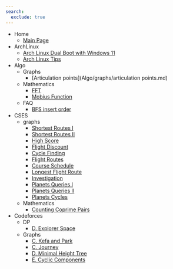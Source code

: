 ```yaml
---
search:
  exclude: true
---
```


- Home
	- [Main Page](index.md)
- ArchLinux
    - [Arch Linux Dual Boot with Windows 11](Archlinux/archlinux_dual_boot.md)
    - [Arch Linux Tips](Archlinux/archlinux_tips.md)
- Algo
    - Graphs
        - [Articulation points](Algo/graphs/articulation points.md)
    - Mathematics
        - [FFT](Algo/Mathematics/fft.md)
        - [Mobius Function](Algo/Mathematics/mobius.md)
    - FAQ
        - [BFS insert order](Algo/faq/bfs_insert_order.md)
- CSES
    - graphs
        - [Shortest Routes I](CSES/graphs/shortest_routes_I.md)
        - [Shortest Routes II](CSES/graphs/shortest_routes_II.md)
        - [High Score](CSES/graphs/high_score.md)
        - [Flight Discount](CSES/graphs/flight_discount.md)
        - [Cycle Finding](CSES/graphs/cycle_finding.md)
        - [Flight Routes](CSES/graphs/flight_routes.md)
        - [Course Schedule](CSES/graphs/course_schedule.md)
        - [Longest Flight Route](CSES/graphs/longest_flight_route.md)
        - [Investigation](CSES/graphs/investigation.md)
        - [Planets Queries I](CSES/graphs/planets_queries_I.md)
        - [Planets Queries II](CSES/graphs/planets_queries_II.md)
        - [Planets Cycles](CSES/graphs/planets_cycles.md)
    - Mathematics
        - [Counting Coprime Pairs](CSES/mathematics/Counting_Coprime_Pairs.md)
- Codeforces
    - DP
        - [D. Explorer Space](Codeforces/dp/explorer_space.md)
    - Graphs
        - [C. Kefa and Park](Codeforces/graphs/kefa_and_park.md)
        - [C. Journey](Codeforces/graphs/journey.md)
        - [D. Minimal Height Tree](Codeforces/graphs/minimal_height_tree.md)
        - [E. Cyclic Components](Codeforces/graphs/cyclic_components.md)